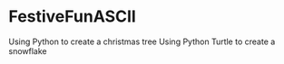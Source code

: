 # FestiveFunASCII
Using Python to create a christmas tree
Using Python Turtle to create a snowflake
